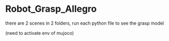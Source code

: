 # Robot_Grasp_Allegro

there are 2 scenes in 2 folders, run each python file to see the grasp model

(need to activate env of mujoco)
